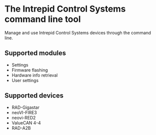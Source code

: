 # The Intrepid Control Systems command line tool
Manage and use Intrepid Control Systems devices through the command line.
## Supported modules
- Settings
- Firmware flashing
- Hardware info retrieval
- User settings

## Supported devices
- RAD-Gigastar
- neoVI-FIRE3
- neovi-RED2
- ValueCAN 4-4
- RAD-A2B
